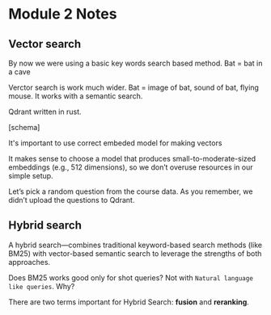 # Module 2 Notes

## Vector search

By now we were using a basic key words search based method. Bat = bat in a cave

Verctor search is work much wider. Bat = image of bat, sound of bat, flying mouse. It works with a semantic search.

Qdrant written in rust.

[schema]

It's important to use correct embeded model for making vectors

It makes sense to choose a model that produces small-to-moderate-sized embeddings (e.g., 512 dimensions), so we don’t overuse resources in our simple setup.

Let’s pick a random question from the course data.
As you remember, we didn’t upload the questions to Qdrant.

## Hybrid search

А hybrid search—combines traditional keyword-based search methods (like BM25) with vector-based semantic search to leverage the strengths of both approaches.

Does BM25 works good only for shot queries? Not with `Natural language like queries`. Why?

There are two terms important for Hybrid Search: **fusion** and **reranking**.
